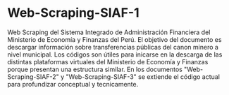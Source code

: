 # Web-Scraping-SIAF-1
 Web Scraping del Sistema Integrado de Administración Financiera del Ministerio de Economía y Finanzas del Perú.
 El objetivo del documento es descargar información sobre transferencias públicas del canon minero a nivel municipal.
 Los códigos son útiles para inicarse en la descarga de las distintas plataformas virtuales del Ministerio de Economía y Finanzas
 porque presentan una estructura similar.
 En los documentos "Web-Scraping-SIAF-2" y "Web-Scraping-SIAF-3" se extiende el código actual para profundizar conceptual y tecnicamente.
